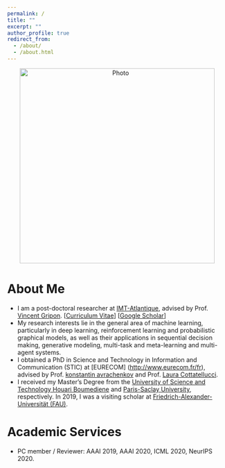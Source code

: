 ```yaml
---
permalink: /
title: ""
excerpt: ""
author_profile: true
redirect_from: 
  - /about/
  - /about.html
---
```


<p align="center">
  <img src="https://lantaoyu.github.io/files/mounia.jpg?raw=true" alt="Photo" style="width: 450px;"/> 
</p>

# About Me
* I am a post-doctoral researcher at [IMT-Atlantique](https://www.imt-atlantique.fr/fr), advised by Prof. [Vincent Gripon](http://www.vincent-gripon.com). [[Curriculum Vitae](http://lantaoyu.com/files/lantaoyu_cv.pdf)] [[Google Scholar](https://scholar.google.com/citations?user=mMEdVfoAAAAJ&hl=en)]
* My research interests lie in the general area of machine learning, particularly in deep learning, reinforcement learning and probabilistic graphical models, as well as their applications in sequential decision making, generative modeling, multi-task and meta-learning and multi-agent systems.
 * I obtained a PhD in Science and Technology in Information and Communication (STIC) at [EURECOM] (http://www.eurecom.fr/fr), advised by Prof. [konstantin avrachenkov](https://www-sop.inria.fr/members/Konstantin.Avratchenkov/me.html) and Prof. [Laura Cottatellucci](http://www.eurecom.fr/fr/people/cottatellucci-laura).
* I received my Master’s Degree from the [University of Science and Technology Houari Boumediene](http://en.sjtu.edu.cn/) and [Paris-Saclay University](https://www.universite-paris-saclay.fr), respectively. In 2019, I was a visiting scholar at [Friedrich-Alexander-Universität (FAU)](https://www.fau.eu).

# Academic Services
* PC member / Reviewer: AAAI 2019, AAAI 2020, ICML 2020, NeurIPS 2020.